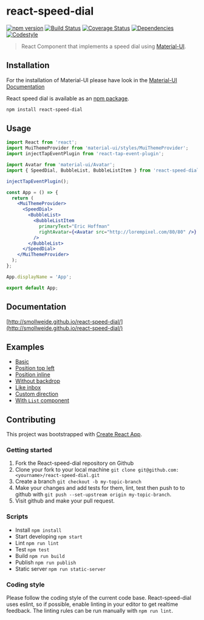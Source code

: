 
# react-speed-dial

[![npm version](https://badge.fury.io/js/react-speed-dial.svg)](https://badge.fury.io/js/react-speed-dial)
[![Build Status](https://img.shields.io/travis/smollweide/react-speed-dial/master.svg)](https://travis-ci.org/smollweide/react-speed-dial)
[![Coverage Status](https://coveralls.io/repos/github/smollweide/react-speed-dial/badge.svg?branch=master)](https://coveralls.io/github/smollweide/react-speed-dial?branch=master)
[![Dependencies](https://img.shields.io/david/smollweide/react-speed-dial/master.svg)](https://david-dm.org/smollweide/react-speed-dial)
[![Codestyle](https://img.shields.io/badge/codestyle-namics-green.svg)](https://github.com/namics/eslint-config-namics)

> React Component that implements a speed dial using [Material-UI](http://www.material-ui.com).

## Installation

For the installation of Material-UI please have look in the [Material-UI Documentation](https://github.com/callemall/material-ui)

React speed dial is available as an [npm package](https://www.npmjs.org/package/react-speed-dial).

```sh
npm install react-speed-dial
```

## Usage

```jsx
import React from 'react';
import MuiThemeProvider from 'material-ui/styles/MuiThemeProvider';
import injectTapEventPlugin from 'react-tap-event-plugin';

import Avatar from 'material-ui/Avatar';
import { SpeedDial, BubbleList, BubbleListItem } from 'react-speed-dial';

injectTapEventPlugin();

const App = () => {
  return (
    <MuiThemeProvider>
      <SpeedDial>
        <BubbleList>
          <BubbleListItem
            primaryText="Eric Hoffman"
            rightAvatar={<Avatar src="http://lorempixel.com/80/80" />}
          />
        </BubbleList>
      </SpeedDial>
    </MuiThemeProvider>
  );
};

App.displayName = 'App';

export default App;
```
## Documentation
[http://smollweide.github.io/react-speed-dial/](http://smollweide.github.io/react-speed-dial/)

## Examples
- [Basic](https://smollweide.github.io/react-speed-dial/#/basic)
- [Position top left](https://smollweide.github.io/react-speed-dial/#/top-left)
- [Position inline](https://smollweide.github.io/react-speed-dial/#/inline)
- [Without backdrop](https://smollweide.github.io/react-speed-dial/#/no-backdrop)
- [Like inbox](https://smollweide.github.io/react-speed-dial/#/inbox)
- [Custom direction](https://smollweide.github.io/react-speed-dial/#/direction)
- [With `List` component](https://smollweide.github.io/react-speed-dial/#/list)

## Contributing

This project was bootstrapped with [Create React App](https://github.com/facebookincubator/create-react-app).

### Getting started

1. Fork the React-speed-dial repository on Github
2. Clone your fork to your local machine `git clone git@github.com:<yourname>/react-speed-dial.git`
3. Create a branch `git checkout -b my-topic-branch`
4. Make your changes and add tests for them, lint, test then push to to github with `git push --set-upstream origin my-topic-branch`.
5. Visit github and make your pull request.

### Scripts
- Install `npm install`
- Start developing `npm start`
- Lint `npm run lint`
- Test `npm test`
- Build `npm run build`
- Publish `npm run publish`
- Static server `npm run static-server`

### Coding style
Please follow the coding style of the current code base.
React-speed-dial uses eslint, so if possible, enable linting in your editor to get realtime feedback.
The linting rules can be run manually with `npm run lint`.
